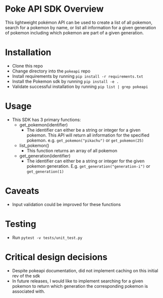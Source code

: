 # Poke API SDK Overview
This lightweight pokémon API can be used to create a list of all pokemon, search for a pokemon by name, or list all information for a given generation of pokemon including which pokemon are part of a given generation.

# Installation
- Clone this repo
- Change directory into the `pokeapi` repo
- Install requirements by running `pip install -r requirements.txt`
- Install the Pokemon sdk by running `pip install -e .`
- Validate successful installation by running 
`pip list | grep pokeapi`

# Usage
- This SDK has 3 primary functions:
    - get_pokemon(identifier)
        - The identifier can either be a string or integer for a given pokemon. This API will return all information for the specified pokemon. e.g. `get_pokemon("pikachu")` or `get_pokemon(25)`
    - list_pokemon()
        - This function returns an array of all pokemon
    - get_generation(identifier)
        - The identifier can either be a string or integer for the given pokemon generation. E.g. `get_generation("generation-i")` or `get_generation(1)`

# Caveats
- Input validation could be improved for these functions


# Testing
- Run `pytest -v tests/unit_test.py`

# Critical design decisions
- Despite pokeapi documentation, did not implement caching on this initial rev of the sdk
- In future releases, I would like to implement searching for a given pokemon to return which generation the corresponding pokemon is associated with.